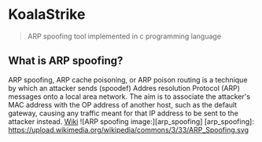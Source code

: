 # KoalaStrike 
> ARP spoofing tool implemented in c programming language 

## What is ARP spoofing?
ARP spoofing, ARP cache poisoning, or ARP poison routing is a technique by which an attacker sends (spoodef) Addres resolution Protocol (ARP) messages onto a local area network. The aim is to associate the attacker's MAC address with the OP address of another host, such as the default gateway, causing any traffic meant for that IP address to be sent to the attacker instead. [Wiki](https://en.wikipedia.org/wiki/ARP_spoofing)
![ARP spoofing image:][arp_spoofing]
[arp_spoofing]: https://upload.wikimedia.org/wikipedia/commons/3/33/ARP_Spoofing.svg

